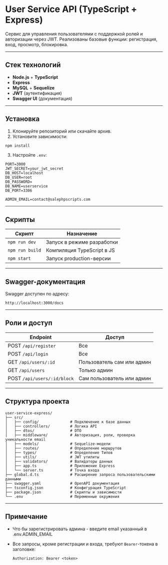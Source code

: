 # User Service API (TypeScript + Express)

Сервис для управления пользователями с поддержкой ролей и авторизации через JWT. Реализованы базовые функции: регистрация, вход, просмотр, блокировка.

---

## Стек технологий

- **Node.js** + **TypeScript**
- **Express**
- **MySQL** + **Sequelize**
- **JWT** (аутентификация)
- **Swagger UI** (документация)

---

## Установка

1. Клонируйте репозиторий или скачайте архив.
2. Установите зависимости:

```bash
npm install
```

3. Настройте `.env`:

```dotenv
PORT=3000
JWT_SECRET=your_jwt_secret
DB_HOST=localhost
DB_USER=root
DB_PASSWORD=
DB_NAME=userservice
DB_PORT=3306

ADMIN_EMAIL=contact@salephpscripts.com
```

---

## Скрипты

| Скрипт         | Назначение                    |
|----------------|-------------------------------|
| `npm run dev`  | Запуск в режиме разработки    |
| `npm run build`| Компиляция TypeScript в JS    |
| `npm start`    | Запуск production-версии      |

---

## Swagger-документация

Swagger доступен по адресу:

```
http://localhost:3000/docs
```

---

## Роли и доступ

| Endpoint                   | Доступ                         |
|----------------------------|--------------------------------|
| POST `/api/register`       | Все                            |
| POST `/api/login`          | Все                            |
| GET `/api/users/:id`       | Пользователь сам или админ     |
| GET `/api/users`           | Только админ                   |
| POST `/api/users/:id/block`| Сам пользователь или админ     |

---

## Структура проекта

```
user-service-express/
├── src/
│   ├── config/              # Подключение к базе данных
│   ├── controllers/         # Логика API
│   ├── dtos/                # DTO
│   ├── middleware/          # Авторизация, роли, проверка уникальности email
│   ├── models/              # Sequelize-модели
│   ├── routes/              # Определение маршрутов
│   ├── types/               # Определение Типов
│   ├── utils/               # JWT утилиты
│   ├── validators/          # Валидаторы данных
│   ├── app.ts               # Приложение Express
│   └── server.ts            # Точка входа
├── global.d.ts              # Расширение запроса пользовательскими данными
├── swagger.yaml             # OpenAPI документация
├── tsconfig.json            # Конфигурация TypeScript
├── package.json             # Скрипты и зависимости
└── .env                     # Переменные окружения
```

---

## Примечание

- Что бы зарегистрировать админа - введите email указанный в .env.ADMIN_EMAIL

- Все запросы, кроме регистрации и входа, требуют `Bearer`-токена в заголовке:
  ```
  Authorization: Bearer <token>
  ```